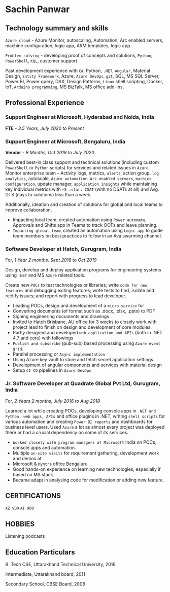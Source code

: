 # Sachin Panwar

## Technology summary and skills

`Azure cloud` - Azure Monitor, autoscaling, Automation, Arc enabled servers, machine configuration, logic app, ARM
templates, logic app.

`Problem solving` - developing proof of concepts and solutions, `Python`, `PowerShell`, `KQL`, customer support.

Past development experience with `C#`, Python, `.NET`, `Angular`, Material Design, `Entity Framework`, Azure, `Azure
DevOps`, `git`, SQL, MS SQL Server, Power BI, Power query, DAX, Design Patterns, `Linux` shell scripting, Docker, IoT,
`Arduino programming`, MS BizTalk, MS office add-ins.

## Professional Experience

### Support Engineer at Microsoft, Hyderabad and Noida, India

**FTE** - *3.5 Years, July 2020 to Present*

### Support Engineer at Microsoft, Bengaluru, India

**Vendor** - *9 Months, Oct 2019 to July 2020*

Delivered best-in class support and technical solutions (including custom `PowerShell` or `Python` scripts) for services
and related issues in `Azure` Monitor enterprise team – Activity logs, metrics, `alerts`, action group, `log analytics`,
autoscale, `Azure automation`, `Arc enabled servers`, `machine configuration`, update manager, `application insights`
while maintaining key individual metrics with `~5 :star: CSAT` (with no DSATs at all) and Avg. DTS (days to solutions) less
than a week.

Additionally, ideation and creation of solutions for global and local teams to improve collaboration.

- Impacting local team, created automation using `Power automate`, Approvals and Shifts app in Teams to track OOFs and
leave planning.
- `Impacting global team`, created an automation using `Logic app` to guide team members on best practices to follow in
an Ava swarming channel.

### Software Developer at Hatch, Gurugram, India

For, *1 Year 2 months, Sept 2018 to Oct 2019*

Design, develop and deploy application programs for engineering systems using `.NET` and MS `Azure` related tools.

Create new `POCs` to test technologies or libraries; write `code for new features` and debugging exiting features; write
tests to find, isolate and rectify issues; and report with progress to lead developer.

- Leading POCs, design and development of a `micro-service` for
- Converting documents (of format such as .docx, .xlsx, .pptx) to PDF
- Signing engineering documents and drawings
- Invited to Hatch Brisbane, AU office for 3 weeks to closely work with project lead to finish on design and development
of core modules.
- Partly designed and developed `web application and APIs` (both in .NET 4.7 and core) with followings
- `Publish and subscribe` (pub-sub) based processing using `Azure event grid`.
- Parallel processing or `Async implementation`
- Using Azure key vault to store and fetch secret application settings.
- Development of angular components and services with material design
- Setup `CI CD` pipelines in `Azure DevOps`

### Jr. Software Developer at Quadrate Global Pvt Ltd, Gurugram, India

For, *2 Years 2 months, July 2016 to Aug 2018*

Learned a lot while creating POCs, developing console apps in `.NET and Python, web apps, APIs` and office plugins in
.NET, writing `shell scripts` for various automation and creating `Power BI reports` and dashboards for business level
users.
Used `Azure` a lot as almost every project was deployed there or had a crucial dependency on some of its services.

- `Worked closely with program managers at Microsoft` India on POCs, console apps and automation.
- Multiple `on-site visits` for requirement gathering, development work and demos at
- Microsoft & `Myntra` office Bengaluru
- Good hands-on experience on learning new technologies, especially if based on MS stack.
- Became adapt in analysing code for modification or adding new feature.

## CERTIFICATIONS

`AZ 900` `AI 900`

## HOBBIES

Listening podcasts

## Education Particulars

B. Tech CSE, Uttarakhand Technical University, 2016

Intermediate, Uttarakhand board, 2011

Secondary School, CBSE Board, 2008
